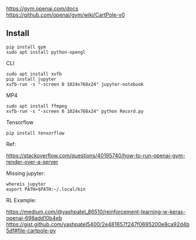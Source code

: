 https://gym.openai.com/docs  
https://github.com/openai/gym/wiki/CartPole-v0

## Install

	pip install gym
	sudo apt install python-opengl

CLI

	sudo apt install xvfb
	pip install jupyter
	xvfb-run -s "-screen 0 1024x768x24" jupyter-notebook

MP4

	sudo apt install ffmpeg
	xvfb-run -s "-screen 0 1024x768x24" python Record.py

Tensorflow

	pip install tensorflow 

Ref:  

https://stackoverflow.com/questions/40195740/how-to-run-openai-gym-render-over-a-server

Missing jupyter:

	whereis jupyter
	export PATH=$PATH:~/.local/bin

RL Example:

https://medium.com/@yashpatel_86510/reinforcement-learning-w-keras-openai-698add10b4eb
https://gist.github.com/yashpatel5400/2e481657f247f0695200e8ca92d4b5df#file-cartpole-py
